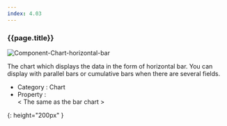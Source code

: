 ```yaml
---
index: 4.03
---
```

### {{page.title}}
![Component-Chart-horizontal-bar][chart-horizontal-bar-01]

The chart which displays the data in the form of horizontal bar. You can display with parallel bars or cumulative bars when there are several fields.

- Category : Chart
- Property :  
  < The same as the bar chart >


[chart-horizontal-bar-01]: {{site.baseurl}}/assets/components/chart-horizontal-bar-01.png
{: height="200px" }
